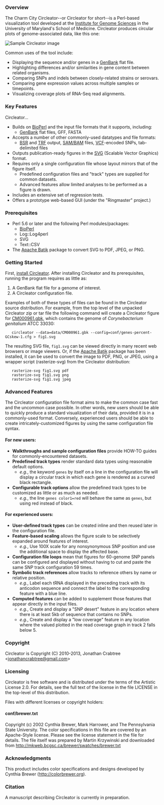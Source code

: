 
### Overview

The Charm City Circleator--or Circleator for short--is a Perl-based
visualization tool developed at the [Institute for Genome Sciences][igs]
in the University of Maryland's School of Medicine. Circleator produces
circular plots of genome-associated data, like this one:

![Sample Circleator image][sample image]

Common uses of the tool include:

* Displaying the sequence and/or genes in a [GenBank][] flat file.
* Highlighting differences and/or similarities in gene content between related organisms.
* Comparing SNPs and indels between closely-related strains or serovars.
* Comparing gene expression values across multiple samples or timepoints.
* Visualizing coverage plots of RNA-Seq read alignments.

[sample image]: https://github.com/jonathancrabtree/Circleator/blob/gh-pages-dev/images/CP002104-1-600.png?raw=true "Sample Circleator Image"
[genbank]: http://www.ncbi.nlm.nih.gov/genbank/
[igs]: http://igs.umaryland.edu

### Key Features

Circleator...

* Builds on [BioPerl][] and the input file formats that it supports, including:
  * [GenBank][] flat files, GFF, FASTA
* Accepts a number of other commonly-used datatypes and file formats:
  * [BSR][] and [TRF][] output, [SAM/BAM][samtools] files, [VCF][vcftools]-encoded SNPs, tab-delimited files
* Outputs publication-ready figures in the [SVG][] (Scalable Vector Graphics) format.
* Requires only a single configuration file whose layout mirrors that of the figure itself.
  * Predefined configuration files and "track" types are supplied for common datasets.
  * Advanced features allow limited analyses to be performed as a figure is drawn.
* Includes an extensive set of regression tests.
* Offers a prototype web-based GUI (under the "Ringmaster" project.)

[bioperl]: http://www.bioperl.org
[svg]: http://www.w3.org/Graphics/SVG/
[bsr]: http://bsr.igs.umaryland.edu
[trf]: http://tandem.bu.edu/trf/trf.html
[samtools]: http://samtools.sourceforge.net
[vcftools]: http://vcftools.sourceforge.net

### Prerequisites

* Perl 5.6 or later and the following Perl modules/packages:
  * [BioPerl][]
  * Log::Log4perl
  * SVG
  * Text::CSV
* The [Apache Batik][batik] package to convert SVG to PDF, JPEG, or PNG.

[batik]: http://xmlgraphics.apache.org/batik/
[bioperl]: http://www.bioperl.org

### Getting Started

First, [install Circleator][install]. After installing Circleator and
its prerequisites, running the program requires as little as:

1. A GenBank flat file for a genome of interest.
2. A Circleator configuration file.

Examples of both of these types of files can be found in the Circleator
source distribution. For example, from the top level of the unpacked
Circleator zip or tar file the following command will create a Circleator 
figure for [CM000961.gbk][], which contains the genome of 
*Corynebacterium genitalium* ATCC 33030:

       circleator --data=data/CM000961.gbk --config=conf/genes-percent-GCskew-1.cfg > fig1.svg

The resulting SVG file, `fig1.svg` can be viewed directly in many
recent web browsers or image viewers. Or, if the [Apache Batik][batik]
package has been installed, it can be used to convert the image to
PDF, PNG, or JPEG, using a wrapper script (rasterize-svg) from the
Circleator distribution:

       rasterize-svg fig1.svg pdf
       rasterize-svg fig1.svg png
       rasterize-svg fig1.svg jpeg

[CM000961.gbk]: https://github.com/jonathancrabtree/Circleator/blob/master/data/CM000961.gbk
[install]: https://github.com/jonathancrabtree/Circleator/blob/gh-pages-dev/install.md

### Advanced Features

The Circleator configuration file format aims to make the common case
fast and the uncommon case possible. In other words, new users should
be able to quickly produce a standard visualization of their data,
provided it is in a commonly-used format. Conversely, experienced
users should be able to create intricately-customized figures by using
the same configuration file syntax.

#### For new users:
  * **Walkthroughs and sample configuration files** provide HOW-TO guides for commonly-encountered datasets.
  * **Predefined track types** render standard data types using reasonable default options.
    * *e.g.*, the keyword `genes` by itself on a line in the configuration file will display a circular track in which each gene is rendered as a curved black rectangle.
  * **Configurable track options** allow the predefined track types to be customized as little or as much as needed.
    * *e.g.*, the line `genes color1=red` will behave the same as `genes`, but using red instead of black.

#### For experienced users:
  * **User-defined track types** can be created inline and then reused later in the configuration file.
  * **Feature-based scaling** allows the figure scale to be selectively expanded around features of interest.
    * *e.g.*, Use 100X scale for any nonsynonymous SNP position and use the additional space to display the affected base.
  * **Configuration file loops** mean that figures for 60-genome SNP panels can be configured and displayed without having to cut and paste the same SNP track configuration 59 times.
  * **Symbolic track references** allow tracks to reference others by name or relative position.
    * *e.g.*, Label each tRNA displayed in the preceding track with its anticodon sequence and connect the label to the corresponding feature with a blue line.
  * **Computed features** can be added to supplement those features that appear directly in the input files.
    * *e.g.*, Create and display a "SNP desert" feature in any location where there is at least 5kb of sequence that contains no SNPs.
    * *e.g.*, Create and display a "low coverage" feature in any location where the valued plotted in the read coverage graph in track 2 falls below 5.

### Copyright

Circleator is Copyright (C) 2010-2013, Jonathan Crabtree \<<jonathancrabtree@gmail.com>\>

### Licensing

Circleator is free software and is distributed under the terms of the 
Artistic License 2.0. For details, see the full text of the license
in the file LICENSE in the top-level of this distribution.

Files with different licenses or copyright holders:

#### conf/brewer.txt
Copyright (c) 2002 Cynthia Brewer, Mark Harrower, and The Pennsylvania State University.
The color specifications in this file are covered by an Apache-Style
license. Please see the license statement in the file for details.
The file itself was prepared by Martin Krzywinski and downloaded from
<http://mkweb.bcgsc.ca/brewer/swatches/brewer.txt>

### Acknowledgments

This product includes color specifications and designs developed by Cynthia Brewer (<http://colorbrewer.org>).

### Citation

A manuscript describing Circleator is currently in preparation.
